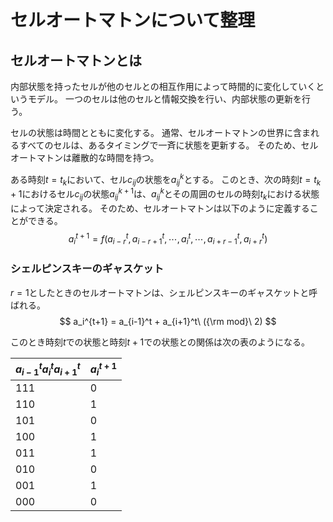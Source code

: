 # セルオートマトンについて整理

## セルオートマトンとは

内部状態を持ったセルが他のセルとの相互作用によって時間的に変化していくというモデル。
一つのセルは他のセルと情報交換を行い、内部状態の更新を行う。

セルの状態は時間とともに変化する。
通常、セルオートマトンの世界に含まれるすべてのセルは、あるタイミングで一斉に状態を更新する。
そのため、セルオートマトンは離散的な時間を持つ。

ある時刻$t=t_k$において、セル$c_{ij}$の状態を$a_{ij}^{k}$とする。
このとき、次の時刻$t=t_k + 1$におけるセル$c_{ij}$の状態$a_{ij}^{k+1}$は、$a_{ij}^k$とその周囲のセルの時刻$t_k$における状態によって決定される。
そのため、セルオートマトンは以下のように定義することができる。
$$
a_i^{t+1} = f(a_{i-r}^t,a_{i-r+1}^t,\cdots,a_i^t,\cdots,a_{i+r-1}^t,a_{i+r}^t)
$$

### シェルピンスキーのギャスケット

$r=1$としたときのセルオートマトンは、シェルピンスキーのギャスケットと呼ばれる。
$$
a_i^{t+1} = a_{i-1}^t + a_{i+1}^t\ ({\rm mod}\ 2)
$$

このとき時刻$t$での状態と時刻$t+1$での状態との関係は次の表のようになる。

|$a_{i-1}^t a_i^t a_{i+1}^t$|$a_i^{t+1}$|
| --- | --- |
| 111 | 0 |
| 110 | 1 |
| 101 | 0 |
| 100 | 1 |
| 011 | 1 |
| 010 | 0 |
| 001 | 1 |
| 000 | 0 |
